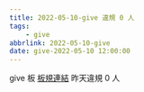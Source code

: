 ```yaml
---
title: 2022-05-10-give 違規 0 人
tags:
    - give
abbrlink: 2022-05-10-give
date: give-2022-05-10 12:00:00
---
```

give 板 [板規連結](https://www.ptt.cc/bbs/give/M.1612495900.A.C32.html)
昨天違規 0 人
